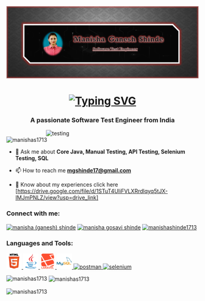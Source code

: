 ![logo](https://github.com/ManishaS1713/ManishaS1713/blob/main/b1.png)
<h1 align="center"> <a href="https://git.io/typing-svg"><img src="https://readme-typing-svg.demolab.com?font=Fira+Code&pause=1000&random=false&width=435&lines=Hi+%F0%9F%91%8B%2C+I'm+Manisha+Ganesh+Shinde" alt="Typing SVG" /></a> </h1>
<h3 align="center">A passionate Software Test Engineer from India</h3>

<img align="right" alt="testing" width="400" src="https://camo.githubusercontent.com/374987f773148e46b1851b9e3bc4bf71b182562dd002620ef3e4263cb3997130/68747470733a2f2f6d69726f2e6d656469756d2e636f6d2f6d61782f3837352f312a7164415731546a434e353768316c6275757a766368672e676966">

<p align="left"> <img src="https://komarev.com/ghpvc/?username=manishas1713&label=Profile%20views&color=0e75b6&style=flat" alt="manishas1713" /> </p>

- 💬 Ask me about **Core Java, Manual Testing, API Testing, Selenium Testing, SQL**

- 📫 How to reach me **mgshinde17@gmail.com**

- 📄 Know about my experiences click here [https://drive.google.com/file/d/1STuT4UIiFVLXRrdlqyq5tJX-IMJmPNLZ/view?usp=drive_link]

<h3 align="left">Connect with me:</h3>
<p align="left">
<a href="https://linkedin.com/in/manisha (ganesh) shinde" target="blank"><img align="center" src="https://raw.githubusercontent.com/rahuldkjain/github-profile-readme-generator/master/src/images/icons/Social/linked-in-alt.svg" alt="manisha (ganesh) shinde" height="30" width="40" /></a>
<a href="https://fb.com/manisha gosavi shinde" target="blank"><img align="center" src="https://raw.githubusercontent.com/rahuldkjain/github-profile-readme-generator/master/src/images/icons/Social/facebook.svg" alt="manisha gosavi shinde" height="30" width="40" /></a>
<a href="https://instagram.com/manishashinde1713" target="blank"><img align="center" src="https://raw.githubusercontent.com/rahuldkjain/github-profile-readme-generator/master/src/images/icons/Social/instagram.svg" alt="manishashinde1713" height="30" width="40" /></a>
</p>

<h3 align="left">Languages and Tools:</h3>
<p align="left"> <a href="https://www.w3.org/html/" target="_blank" rel="noreferrer"> <img src="https://raw.githubusercontent.com/devicons/devicon/master/icons/html5/html5-original-wordmark.svg" alt="html5" width="40" height="40"/> </a> <a href="https://www.java.com" target="_blank" rel="noreferrer"> <img src="https://raw.githubusercontent.com/devicons/devicon/master/icons/java/java-original.svg" alt="java" width="40" height="40"/> </a> <a href="https://laravel.com/" target="_blank" rel="noreferrer"> <img src="https://raw.githubusercontent.com/devicons/devicon/master/icons/laravel/laravel-plain-wordmark.svg" alt="laravel" width="40" height="40"/> </a> <a href="https://www.mysql.com/" target="_blank" rel="noreferrer"> <img src="https://raw.githubusercontent.com/devicons/devicon/master/icons/mysql/mysql-original-wordmark.svg" alt="mysql" width="40" height="40"/> </a> <a href="https://postman.com" target="_blank" rel="noreferrer"> <img src="https://www.vectorlogo.zone/logos/getpostman/getpostman-icon.svg" alt="postman" width="40" height="40"/> </a> <a href="https://www.selenium.dev" target="_blank" rel="noreferrer"> <img src="https://raw.githubusercontent.com/detain/svg-logos/780f25886640cef088af994181646db2f6b1a3f8/svg/selenium-logo.svg" alt="selenium" width="40" height="40"/> </a> </p>

<p><img align="left" src="https://github-readme-stats.vercel.app/api/top-langs?username=manishas1713&show_icons=true&locale=en&layout=compact" alt="manishas1713" /></p>

<p>&nbsp;<img align="center" src="https://github-readme-stats.vercel.app/api?username=manishas1713&show_icons=true&locale=en" alt="manishas1713" /></p>

<p><img align="center" src="https://github-readme-streak-stats.herokuapp.com/?user=manishas1713&" alt="manishas1713" /></p>
